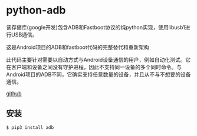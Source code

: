 # python-adb
该存储库(google开发)包含ADB和Fastboot协议的纯python实现，使用libusb1进行USB通信。

这是Android项目的ADB和fastboot代码的完整替代和重新架构

此代码主要针对需要以自动方式与Android设备通信的用户，例如自动化测试。它在客户端和设备之间没有守护进程，因此不支持同一设备的多个同时命令。与Android项目的ADB不同，它确实支持任意数量的设备，并且从不与不想要的设备通信。

[github](https://github.com/google/python-adb)

## 安装
```bash
$ pip3 install adb
```